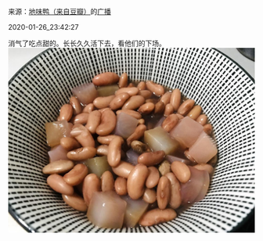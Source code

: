 来源：[地味鸭（来自豆瓣）](https://www.douban.com/people/47513232/)的[广播](https://www.douban.com/people/47513232/status/2775151570/)


2020-01-26_23:42:27


消气了吃点甜的。长长久久活下去，看他们的下场。
![](./pic/2020-01-26_23:42:27-地味鸭的广播1.jpg)  

